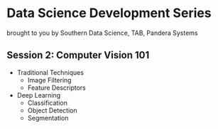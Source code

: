 # Data Science Development Series
brought to you by Southern Data Science, TAB, Pandera Systems

## Session 2: Computer Vision 101

* Traditional Techniques
  * Image Filtering
  * Feature Descriptors
* Deep Learning
  * Classification
  * Object Detection
  * Segmentation
  

